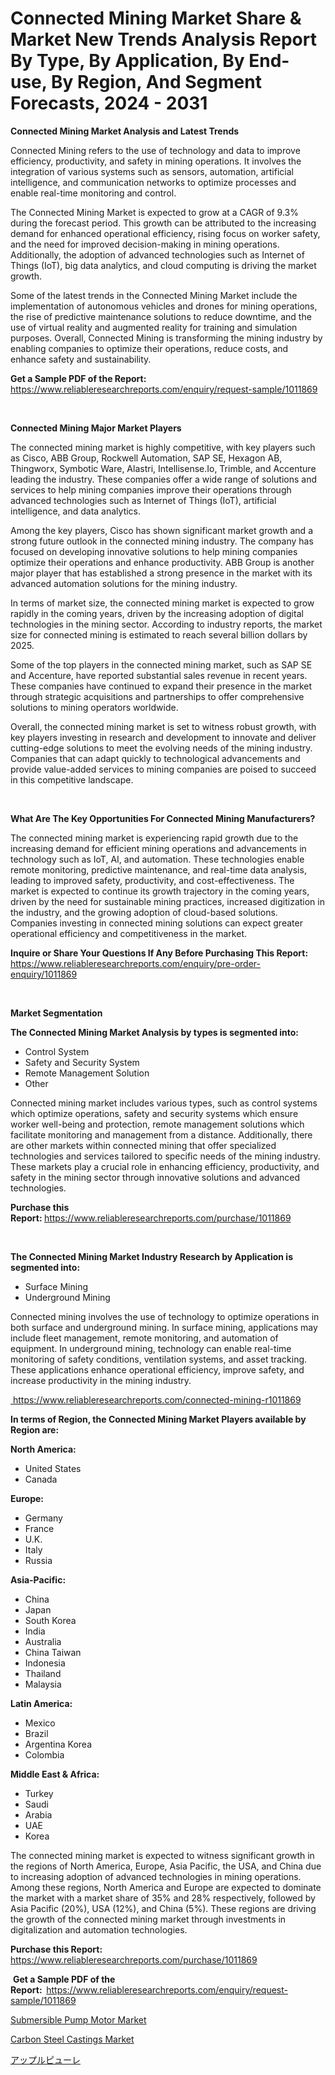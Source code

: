 <p><h1>Connected Mining Market Share & Market New Trends Analysis Report By Type, By Application, By End-use, By Region, And Segment Forecasts, 2024 - 2031</h1></p><p><strong>Connected Mining Market Analysis and Latest Trends</strong></p>
<p><p>Connected Mining refers to the use of technology and data to improve efficiency, productivity, and safety in mining operations. It involves the integration of various systems such as sensors, automation, artificial intelligence, and communication networks to optimize processes and enable real-time monitoring and control.</p><p>The Connected Mining Market is expected to grow at a CAGR of 9.3% during the forecast period. This growth can be attributed to the increasing demand for enhanced operational efficiency, rising focus on worker safety, and the need for improved decision-making in mining operations. Additionally, the adoption of advanced technologies such as Internet of Things (IoT), big data analytics, and cloud computing is driving the market growth.</p><p>Some of the latest trends in the Connected Mining Market include the implementation of autonomous vehicles and drones for mining operations, the rise of predictive maintenance solutions to reduce downtime, and the use of virtual reality and augmented reality for training and simulation purposes. Overall, Connected Mining is transforming the mining industry by enabling companies to optimize their operations, reduce costs, and enhance safety and sustainability.</p></p>
<p><strong>Get a Sample PDF of the Report:&nbsp;</strong> <a href="https://www.reliableresearchreports.com/enquiry/request-sample/1011869">https://www.reliableresearchreports.com/enquiry/request-sample/1011869</a></p>
<p>&nbsp;</p>
<p><strong>Connected Mining Major Market Players</strong></p>
<p><p>The connected mining market is highly competitive, with key players such as Cisco, ABB Group, Rockwell Automation, SAP SE, Hexagon AB, Thingworx, Symbotic Ware, Alastri, Intellisense.Io, Trimble, and Accenture leading the industry. These companies offer a wide range of solutions and services to help mining companies improve their operations through advanced technologies such as Internet of Things (IoT), artificial intelligence, and data analytics.</p><p>Among the key players, Cisco has shown significant market growth and a strong future outlook in the connected mining industry. The company has focused on developing innovative solutions to help mining companies optimize their operations and enhance productivity. ABB Group is another major player that has established a strong presence in the market with its advanced automation solutions for the mining industry.</p><p>In terms of market size, the connected mining market is expected to grow rapidly in the coming years, driven by the increasing adoption of digital technologies in the mining sector. According to industry reports, the market size for connected mining is estimated to reach several billion dollars by 2025.</p><p>Some of the top players in the connected mining market, such as SAP SE and Accenture, have reported substantial sales revenue in recent years. These companies have continued to expand their presence in the market through strategic acquisitions and partnerships to offer comprehensive solutions to mining operators worldwide.</p><p>Overall, the connected mining market is set to witness robust growth, with key players investing in research and development to innovate and deliver cutting-edge solutions to meet the evolving needs of the mining industry. Companies that can adapt quickly to technological advancements and provide value-added services to mining companies are poised to succeed in this competitive landscape.</p></p>
<p>&nbsp;</p>
<p><strong>What Are The Key Opportunities For Connected Mining Manufacturers?</strong></p>
<p><p>The connected mining market is experiencing rapid growth due to the increasing demand for efficient mining operations and advancements in technology such as IoT, AI, and automation. These technologies enable remote monitoring, predictive maintenance, and real-time data analysis, leading to improved safety, productivity, and cost-effectiveness. The market is expected to continue its growth trajectory in the coming years, driven by the need for sustainable mining practices, increased digitization in the industry, and the growing adoption of cloud-based solutions. Companies investing in connected mining solutions can expect greater operational efficiency and competitiveness in the market.</p></p>
<p><strong>Inquire or Share Your Questions If Any Before Purchasing This Report:</strong> <a href="https://www.reliableresearchreports.com/enquiry/pre-order-enquiry/1011869">https://www.reliableresearchreports.com/enquiry/pre-order-enquiry/1011869</a></p>
<p>&nbsp;</p>
<p><strong>Market Segmentation</strong></p>
<p><strong>The Connected Mining Market Analysis by types is segmented into:</strong></p>
<p><ul><li>Control System</li><li>Safety and Security System</li><li>Remote Management Solution</li><li>Other</li></ul></p>
<p><p>Connected mining market includes various types, such as control systems which optimize operations, safety and security systems which ensure worker well-being and protection, remote management solutions which facilitate monitoring and management from a distance. Additionally, there are other markets within connected mining that offer specialized technologies and services tailored to specific needs of the mining industry. These markets play a crucial role in enhancing efficiency, productivity, and safety in the mining sector through innovative solutions and advanced technologies.</p></p>
<p><strong>Purchase this Report:&nbsp;</strong><a href="https://www.reliableresearchreports.com/purchase/1011869">https://www.reliableresearchreports.com/purchase/1011869</a></p>
<p>&nbsp;</p>
<p><strong>The Connected Mining Market Industry Research by Application is segmented into:</strong></p>
<p><ul><li>Surface Mining</li><li>Underground Mining</li></ul></p>
<p><p>Connected mining involves the use of technology to optimize operations in both surface and underground mining. In surface mining, applications may include fleet management, remote monitoring, and automation of equipment. In underground mining, technology can enable real-time monitoring of safety conditions, ventilation systems, and asset tracking. These applications enhance operational efficiency, improve safety, and increase productivity in the mining industry.</p></p>
<p><a href="https://www.reliableresearchreports.com/connected-mining-r1011869">&nbsp;https://www.reliableresearchreports.com/connected-mining-r1011869</a></p>
<p><strong>In terms of Region, the Connected Mining Market Players available by Region are:</strong></p>
<p>
    <p> <strong> North America: </strong>
        <ul>
            <li>United States</li>
            <li>Canada</li>
        </ul>
        </p> 
    <p> <strong> Europe: </strong>
        <ul>
            <li>Germany</li>
            <li>France</li>
            <li>U.K.</li>
            <li>Italy</li>
            <li>Russia</li>
        </ul>
        </p> 
    <p> <strong> Asia-Pacific: </strong>
        <ul>
            <li>China</li>
            <li>Japan</li>
            <li>South Korea</li>
            <li>India</li>
            <li>Australia</li>
            <li>China Taiwan</li>
            <li>Indonesia</li>
            <li>Thailand</li>
            <li>Malaysia</li>
        </ul>
        </p> 
    <p> <strong> Latin America: </strong>
        <ul>
            <li>Mexico</li>
            <li>Brazil</li>
            <li>Argentina Korea</li>
            <li>Colombia</li>
        </ul>
        </p> 
    <p> <strong> Middle East & Africa: </strong>
        <ul>
            <li>Turkey</li>
            <li>Saudi</li>
            <li>Arabia</li>
            <li>UAE</li>
            <li>Korea</li>
        </ul>
    </p>
    </p>
<p><p>The connected mining market is expected to witness significant growth in the regions of North America, Europe, Asia Pacific, the USA, and China due to increasing adoption of advanced technologies in mining operations. Among these regions, North America and Europe are expected to dominate the market with a market share of 35% and 28% respectively, followed by Asia Pacific (20%), USA (12%), and China (5%). These regions are driving the growth of the connected mining market through investments in digitalization and automation technologies.</p></p>
<p><strong>Purchase this Report: </strong><a href="https://www.reliableresearchreports.com/purchase/1011869">https://www.reliableresearchreports.com/purchase/1011869</a></p>
<p>&nbsp;<strong>Get a Sample PDF of the Report:&nbsp;&nbsp;</strong><a href="https://www.reliableresearchreports.com/enquiry/request-sample/1011869">https://www.reliableresearchreports.com/enquiry/request-sample/1011869</a></p>
<p><strong></strong></p>
<p><p><a href="https://www.linkedin.com/pulse/submersible-pump-motor-market-key-successful-business-strategy-smexc?trackingId=5clDnlV8%2F68XtgYLANSNHQ%3D%3D">Submersible Pump Motor Market</a></p><p><a href="https://www.linkedin.com/pulse/carbon-steel-castings-market-trends-forecast-competitive-akwec">Carbon Steel Castings Market</a></p><p><a href="https://github.com/deonnorth8/Market-Research-Report-List-1/blob/main/616901154050.md">アップルピューレ</a></p></p>